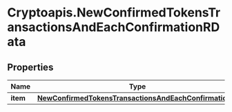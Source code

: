 # Cryptoapis.NewConfirmedTokensTransactionsAndEachConfirmationRData

## Properties

Name | Type | Description | Notes
------------ | ------------- | ------------- | -------------
**item** | [**NewConfirmedTokensTransactionsAndEachConfirmationRI**](NewConfirmedTokensTransactionsAndEachConfirmationRI.md) |  | 


